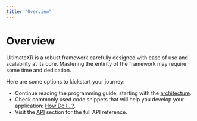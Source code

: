 ```yaml
---
title: "Overview"
---
```


# Overview

UltimateXR is a robust framework carefully designed with ease of use and scalability at its core. Mastering the entirity of the framework may require some time and dedication.

Here are some options to kickstart your journey:

- Continue reading the programming guide, starting with the [architecture](/docs/programming-guide/architecture-principles).
- Check commonly used code snippets that will help you develop your application: [How Do I...?](/docs/guides/scripting-how-do-i).
- Visit the [API](/api) section for the full API reference.

